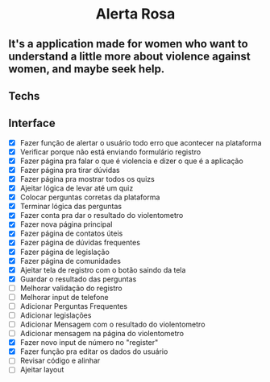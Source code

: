 <html>   
<h1 align="center">
   Alerta Rosa
</h1>

<h2>It's a application made for women who want to understand a little more about violence against women, and maybe seek help.</h2>

## Techs


## Interface


</html>  

- [x] Fazer função de alertar o usuário todo erro que acontecer na plataforma
- [x] Verificar porque não está enviando formulário registro
- [x] Fazer página pra falar o que é violencia e dizer o que é a aplicação
- [x] Fazer página pra tirar dúvidas
- [x] Fazer página pra mostrar todos os quizs
- [x] Ajeitar lógica de levar até um quiz
- [x] Colocar perguntas corretas da plataforma
- [x] Terminar lógica das perguntas
- [x] Fazer conta pra dar o resultado do violentometro
- [x] Fazer nova página principal
- [x] Fazer página de contatos úteis
- [x] Fazer página de dúvidas frequentes
- [x] Fazer página de legislação
- [x] Fazer página de comunidades
- [x] Ajeitar tela de registro com o botão saindo da tela
- [x] Guardar o resultado das perguntas
- [ ] Melhorar validação do registro
- [ ] Melhorar input de telefone
- [ ] Adicionar Perguntas Frequentes
- [ ] Adicionar legislações
- [ ] Adicionar Mensagem com o resultado do violentometro
- [ ] Adicionar mensagem na página do violentometro
- [x] Fazer novo input de número no "register"
- [x] Fazer função pra editar os dados do usuário
- [ ] Revisar código e alinhar
- [ ] Ajeitar layout